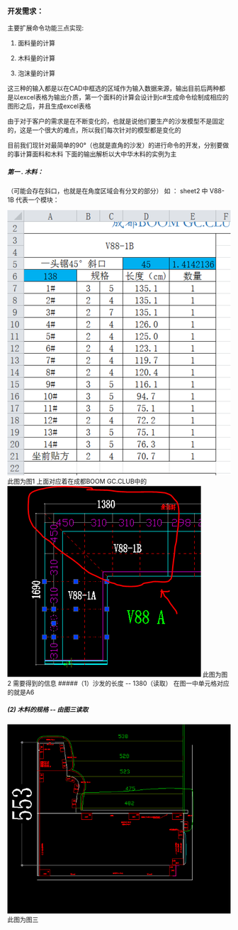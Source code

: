 ### 开发需求：

主要扩展命令功能三点实现:

1. 面料量的计算

2. 木料量的计算

3. 泡沫量的计算

这三种的输入都是以在CAD中框选的区域作为输入数据来源，输出目前后两种都是以excel表格为输出介质，第一个面料的计算会设计到c#生成命令绘制成相应的图形之后，并且生成excel表格

由于对于客户的需求是在不断变化的，也就是说他们要生产的沙发模型不是固定的，这是一个很大的难点，所以我们每次针对的模型都是变化的

目前我们现针对最简单的90°（也就是直角的沙发）的进行命令的开发，分别要做的事计算面料和木料
下面的输出解析以大中华木料的实例为主

##### 第一 . 木料：
（可能会存在斜口，也就是在角度区域会有分叉的部分）
如 ： sheet2 中 V88-1B 代表一个模块：

![](/assets/捕获.PNG) 
此图为图1
上面对应着在成都BOOM GC.CLUB中的
![](/assets/1.PNG)
此图为图2
需要得到的信息
  #####（1）沙发的长度 -- 1380（读取） 在图一中单元格对应的就是A6
  ##### (2) 木料的规格 -- 由图三读取
  ![](/assets/2.PNG)
  此图为图三




